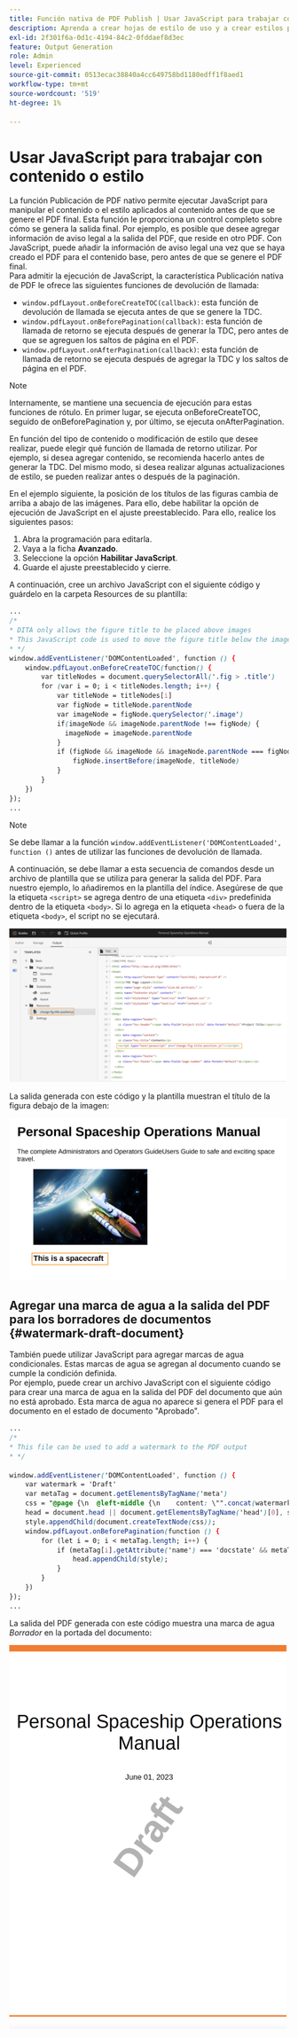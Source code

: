 ```yaml
---
title: Función nativa de PDF Publish | Usar JavaScript para trabajar con contenido o estilo
description: Aprenda a crear hojas de estilo de uso y a crear estilos para el contenido.
exl-id: 2f301f6a-0d1c-4194-84c2-0fddaef8d3ec
feature: Output Generation
role: Admin
level: Experienced
source-git-commit: 0513ecac38840a4cc649758bd1180edff1f8aed1
workflow-type: tm+mt
source-wordcount: '519'
ht-degree: 1%

---
```


# Usar JavaScript para trabajar con contenido o estilo

La función Publicación de PDF nativo permite ejecutar JavaScript para manipular el contenido o el estilo aplicados al contenido antes de que se genere el PDF final. Esta función le proporciona un control completo sobre cómo se genera la salida final. Por ejemplo, es posible que desee agregar información de aviso legal a la salida del PDF, que reside en otro PDF. Con JavaScript, puede añadir la información de aviso legal una vez que se haya creado el PDF para el contenido base, pero antes de que se genere el PDF final.\
Para admitir la ejecución de JavaScript, la característica Publicación nativa de PDF le ofrece las siguientes funciones de devolución de llamada:

* `window.pdfLayout.onBeforeCreateTOC(callback)`: esta función de devolución de llamada se ejecuta antes de que se genere la TDC.
* `window.pdfLayout.onBeforePagination(callback)`: esta función de llamada de retorno se ejecuta después de generar la TDC, pero antes de que se agreguen los saltos de página en el PDF.
* `window.pdfLayout.onAfterPagination(callback)`: esta función de llamada de retorno se ejecuta después de agregar la TDC y los saltos de página en el PDF.

>[!NOTE]
>
>Internamente, se mantiene una secuencia de ejecución para estas funciones de rótulo. En primer lugar, se ejecuta onBeforeCreateTOC, seguido de onBeforePagination y, por último, se ejecuta onAfterPagination.

En función del tipo de contenido o modificación de estilo que desee realizar, puede elegir qué función de llamada de retorno utilizar. Por ejemplo, si desea agregar contenido, se recomienda hacerlo antes de generar la TDC. Del mismo modo, si desea realizar algunas actualizaciones de estilo, se pueden realizar antes o después de la paginación.

En el ejemplo siguiente, la posición de los títulos de las figuras cambia de arriba a abajo de las imágenes. Para ello, debe habilitar la opción de ejecución de JavaScript en el ajuste preestablecido. Para ello, realice los siguientes pasos:

1. Abra la programación para editarla.
1. Vaya a la ficha **Avanzado**.
1. Seleccione la opción **Habilitar JavaScript**.
1. Guarde el ajuste preestablecido y cierre.

A continuación, cree un archivo JavaScript con el siguiente código y guárdelo en la carpeta Resources de su plantilla:

```css
...
/*
* DITA only allows the figure title to be placed above images 
* This JavaScript code is used to move the figure title below the image
* */
window.addEventListener('DOMContentLoaded', function () {
    window.pdfLayout.onBeforeCreateTOC(function() {
        var titleNodes = document.querySelectorAll('.fig > .title')
        for (var i = 0; i < titleNodes.length; i++) {
            var titleNode = titleNodes[i]
            var figNode = titleNode.parentNode
            var imageNode = figNode.querySelector('.image')
            if(imageNode && imageNode.parentNode !== figNode) {
              imageNode = imageNode.parentNode
            }
            if (figNode && imageNode && imageNode.parentNode === figNode) {
                figNode.insertBefore(imageNode, titleNode)
            }
        }
    })
});
...
```

>[!NOTE]
>
>Se debe llamar a la función `window.addEventListener('DOMContentLoaded', function ()` antes de utilizar las funciones de devolución de llamada.

A continuación, se debe llamar a esta secuencia de comandos desde un archivo de plantilla que se utiliza para generar la salida del PDF. Para nuestro ejemplo, lo añadiremos en la plantilla del índice. Asegúrese de que la etiqueta `<script>` se agrega dentro de una etiqueta `<div>` predefinida dentro de la etiqueta `<body>`. Si lo agrega en la etiqueta `<head>` o fuera de la etiqueta `<body>`, el script no se ejecutará.

<img src="./assets/js-added-resources-template.png" width="500">

La salida generada con este código y la plantilla muestran el título de la figura debajo de la imagen:

<img src="./assets/fig-title-below-image.png" width="500">

## Agregar una marca de agua a la salida del PDF para los borradores de documentos {#watermark-draft-document}

También puede utilizar JavaScript para agregar marcas de agua condicionales. Estas marcas de agua se agregan al documento cuando se cumple la condición definida.\
Por ejemplo, puede crear un archivo JavaScript con el siguiente código para crear una marca de agua en la salida del PDF del documento que aún no está aprobado. Esta marca de agua no aparece si genera el PDF para el documento en el estado de documento &quot;Aprobado&quot;.

```css
...
/*
* This file can be used to add a watermark to the PDF output
* */

window.addEventListener('DOMContentLoaded', function () {
    var watermark = 'Draft'
    var metaTag = document.getElementsByTagName('meta')
    css = "@page {\n  @left-middle {\n    content: \"".concat(watermark, "\";\n    z-index: 100;\n    font-family: sans-serif;\n    font-size: 80pt;\n    font-weight: bold;\n    color: gray(0, 0.3);\n    text-align: center;\n    transform: rotate(-54.7deg);\n    position: absolute;\n    left: 0;\n    top: 0;\n    width: 100%;\n    height: 100%;\n  }\n}")
    head = document.head || document.getElementsByTagName('head')[0], style = document.createElement('style');
    style.appendChild(document.createTextNode(css));
    window.pdfLayout.onBeforePagination(function () {
        for (let i = 0; i < metaTag.length; i++) {
            if (metaTag[i].getAttribute('name') === 'docstate' && metaTag[i].getAttribute('value') !== 'Approved') {
                head.appendChild(style);
            }
        }
    })
});
...
```

La salida del PDF generada con este código muestra una marca de agua *Borrador* en la portada del documento:

<img src="./assets/draft-watermark.png" width="500">
